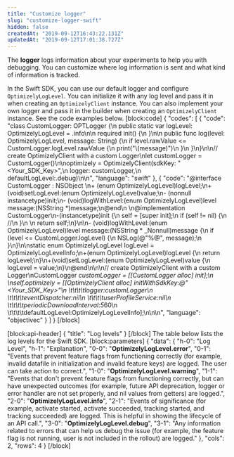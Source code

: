 ```yaml
---
title: "Customize logger"
slug: "customize-logger-swift"
hidden: false
createdAt: "2019-09-12T16:43:22.131Z"
updatedAt: "2019-09-12T17:01:38.727Z"
---
```

The **logger** logs information about your experiments to help you with debugging. You can customize where log information is sent and what kind of information is tracked.

In the Swift SDK, you can use our default logger and configure `OptimizelyLogLevel`. You can initialize it with any log level and pass it in when creating an `OptimizelyClient` instance. You can also implement your own logger and pass it in the builder when creating an `OptimizelyClient` instance. See the code examples below. 
[block:code]
{
  "codes": [
    {
      "code": "class CustomLogger: OPTLogger {\n    public static var logLevel: OptimizelyLogLevel = .info\n\n    required init() {\n    }\n\n    public func log(level: OptimizelyLogLevel, message: String) {\n        if level.rawValue <= CustomLogger.logLevel.rawValue {\n            print(\"\\(message)\")\n        }\n    }\n}\n\n// create OptimizelyClient with a custom Logger\nlet customLogger = CustomLogger()\n\noptimizely = OptimizelyClient(sdkKey: \"<Your_SDK_Key>\",\n                              logger: customLogger,\n                              defaultLogLevel:.debug)\n\n",
      "language": "swift"
    },
    {
      "code": "@interface CustomLogger : NSObject <OPTLogger>\n+ (enum OptimizelyLogLevel)logLevel;\n+ (void)setLogLevel:(enum OptimizelyLogLevel)value;\n- (nonnull instancetype)init;\n- (void)logWithLevel:(enum OptimizelyLogLevel)level message:(NSString *)message;\n@end\n  \n@implementation CustomLogger\n-(instancetype)init {\n    self = [super init];\n    if (self != nil) {\n        //\n    }\n    \n    return self;\n}\n\n- (void)logWithLevel:(enum OptimizelyLogLevel)level message:(NSString * _Nonnull)message {\n    if (level <= CustomLogger.logLevel) {\n        NSLog(@\"%@\", message);\n    }\n}\n\nstatic enum OptimizelyLogLevel logLevel = OptimizelyLogLevelInfo;\n+(enum OptimizelyLogLevel)logLevel {\n    return logLevel;\n}\n+(void)setLogLevel:(enum OptimizelyLogLevel)value {\n    logLevel = value;\n}\n@end\n\n\n// create OptimizelyClient with a custom Logger\nCustomLogger *customLogger = [[CustomLogger alloc] init];\n     \nself.optimizely = [[OptimizelyClient alloc] initWithSdkKey:@\"<Your_SDK_Key>\"\n                            \t\t\t\tlogger:customLogger\n                            \t\t\t\teventDispatcher:nil\n                            \t\t\t\tuserProfileService:nil\n                            \t\t\t\tperiodicDownloadInterval:5*60\n                            \t\t\t\tdefaultLogLevel:OptimizelyLogLevelInfo];\n\n\n",
      "language": "objectivec"
    }
  ]
}
[/block]

[block:api-header]
{
  "title": "Log levels"
}
[/block]
The table below lists the log levels for the Swift SDK.
[block:parameters]
{
  "data": {
    "h-0": "Log Level",
    "h-1": "Explanation",
    "0-0": "**OptimizelyLogLevel.error**",
    "0-1": "Events that prevent feature flags from functioning correctly (for example, invalid datafile in initialization and invalid feature keys) are logged. The user can take action to correct.",
    "1-0": "**OptimizelyLogLevel.warning**",
    "1-1": "Events that don't prevent feature flags from functioning correctly, but can have unexpected outcomes (for example, future API deprecation, logger or error handler are not set properly, and nil values from getters) are logged.",
    "2-0": "**OptimizelyLogLevel.info**",
    "2-1": "Events of significance (for example, activate started, activate succeeded, tracking started, and tracking succeeded) are logged. This is helpful in showing the lifecycle of an API call.",
    "3-0": "**OptimizelyLogLevel.debug**",
    "3-1": "Any information related to errors that can help us debug the issue (for example, the feature flag is not running, user is not included in the rollout) are logged."
  },
  "cols": 2,
  "rows": 4
}
[/block]